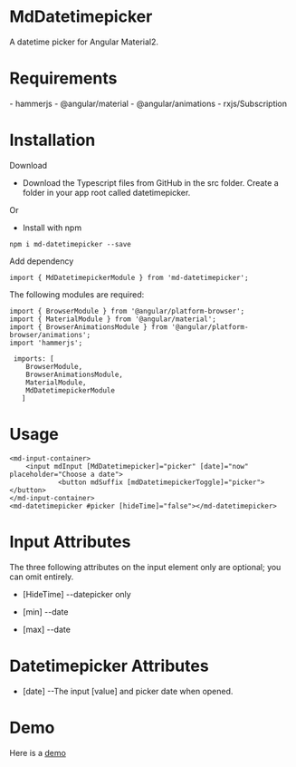 # MdDatetimepicker
A datetime picker for Angular Material2.


<h1>Requirements</h1>
- hammerjs
- @angular/material
- @angular/animations
- rxjs/Subscription


<h1>Installation</h1>


Download

- Download the Typescript files from GitHub in the src folder. Create a folder in your app root called datetimepicker.

Or

- Install with npm


```
npm i md-datetimepicker --save
```

Add dependency

```
import { MdDatetimepickerModule } from 'md-datetimepicker';
```

The following modules are required:

```
import { BrowserModule } from '@angular/platform-browser';
import { MaterialModule } from '@angular/material';
import { BrowserAnimationsModule } from '@angular/platform-browser/animations';
import 'hammerjs';

 imports: [
    BrowserModule,
    BrowserAnimationsModule,
    MaterialModule,
    MdDatetimepickerModule
   ]
```

<h1>Usage</h1>

```
<md-input-container>
    <input mdInput [MdDatetimepicker]="picker" [date]="now" placeholder="Choose a date">
		    <button mdSuffix [mdDatetimepickerToggle]="picker"></button>
</md-input-container>
<md-datetimepicker #picker [hideTime]="false"></md-datetimepicker>
```

<h1>Input Attributes</h1>

The three following attributes on the <bold>input</bold> element only are optional; you can omit entirely.

- [HideTime] --datepicker only

- [min] --date

- [max] --date


<h1>Datetimepicker Attributes</h1>

- [date]  --The input [value] and picker date when opened.

<h1>Demo</h1>
Here is a <a href="http://components.mikemcanulty.com/">demo</a>
